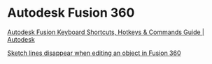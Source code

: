 # Autodesk Fusion 360

[Autodesk Fusion Keyboard Shortcuts, Hotkeys & Commands Guide | Autodesk](https://www.autodesk.com/uk/shortcuts/fusion-360)

[Sketch lines disappear when editing an object in Fusion 360](https://www.autodesk.com/support/technical/article/caas/sfdcarticles/sfdcarticles/Sketch-lines-dissapear-when-editing-an-object-in-Fusion-360.html#:~:text=Disable%20the%20Auto%20Hide%20option,hide%20sketch%20on%20feature%20creation%22)
